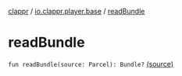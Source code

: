 [clappr](../index.md) / [io.clappr.player.base](index.md) / [readBundle](.)

# readBundle

`fun readBundle(source: Parcel): Bundle?` [(source)](https://github.com/clappr/clappr-android/tree/dev/clappr/src/main/kotlin/io/clappr/player/base/ErrorInfo.kt#L16)
